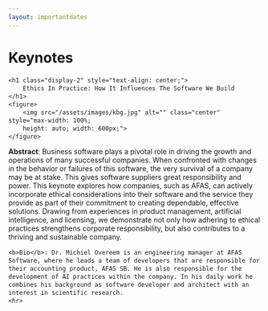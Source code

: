 ```yaml
---
layout: importantdates
---
```



<div class="col-lg8 mx-auto">
    <h1 class="display-4" style="text-align: left;">
        Keynotes
    </h1>

    <h1 class="display-2" style="text-align: center;">
        Ethics In Practice: How It Influences The Software We Build
    </h1>
    <figure>
        <img src="/assets/images/kbg.jpg" alt="" class="center" style="max-width: 100%;
        height: auto; width: 600px;">
    </figure>

<b>Abstract</b>: Business software plays a pivotal role in driving the growth and operations of many successful companies. When confronted with changes in the behavior or failures of this software, the very survival of a company may be at stake. This gives software suppliers great responsibility and power. This keynote explores how companies, such as AFAS, can actively incorporate ethical considerations into their software and the service they provide as part of their commitment to creating dependable, effective solutions. Drawing from experiences in product management, artificial intelligence, and licensing, we demonstrate not only how adhering to ethical practices strengthens corporate responsibility, but also contributes to a thriving and sustainable company.


    <b>Bio</b>: Dr. Michiel Overeem is an engineering manager at AFAS Software, where he leads a team of developers that are responsible for their accounting product, AFAS SB. He is also responsible for the development of AI practices within the company. In his daily work he combines his background as software developer and architect with an interest in scientific research.
    <hr>
